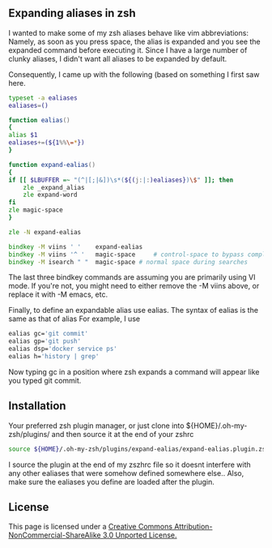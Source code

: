 ## Expanding aliases in zsh
I wanted to make some of my zsh aliases behave like vim abbreviations: Namely, as soon as you press space, the alias is expanded and you see the expanded command before executing it. Since I have a large number of clunky aliases, I didn't want all aliases to be expanded by default.

Consequently, I came up with the following (based on something I first saw here.

```zsh
typeset -a ealiases
ealiases=()

function ealias()
{
alias $1
ealiases+=(${1%%\=*})
}

function expand-ealias()
{
if [[ $LBUFFER =~ "(^|[;|&])\s*(${(j:|:)ealiases})\$" ]]; then
    zle _expand_alias
    zle expand-word
fi
zle magic-space
}

zle -N expand-ealias

bindkey -M viins ' '    expand-ealias
bindkey -M viins '^ '   magic-space     # control-space to bypass completion
bindkey -M isearch " "  magic-space # normal space during searches
```
The last three bindkey commands are assuming you are primarily using VI mode. If you're not, you might need to either remove the -M viins above, or replace it with -M emacs, etc.

Finally, to define an expandable alias use ealias. The syntax of ealias is the same as that of alias For example, I use

```zsh
ealias gc='git commit'
ealias gp='git push'
ealias dsp='docker service ps'
ealias h='history | grep'

```
Now typing gc in a position where zsh expands a command will appear like you typed git commit.

## Installation
Your preferred zsh plugin manager, or just clone into ${HOME}/.oh-my-zsh/plugins/ and then source it at the end of your zshrc
```zsh
source ${HOME}/.oh-my-zsh/plugins/expand-ealias/expand-ealias.plugin.zsh
```
I source the plugin at the end of my zszhrc file so it doesnt interfere with any other ealiases that were somehow defined somewhere else..
Also, make sure the ealiases you define are loaded after the plugin. 

## License
This page is licensed under a [Creative Commons Attribution-NonCommercial-ShareAlike 3.0 Unported License.](http://creativecommons.org/licenses/by-nc-sa/3.0/deed.en_US)
